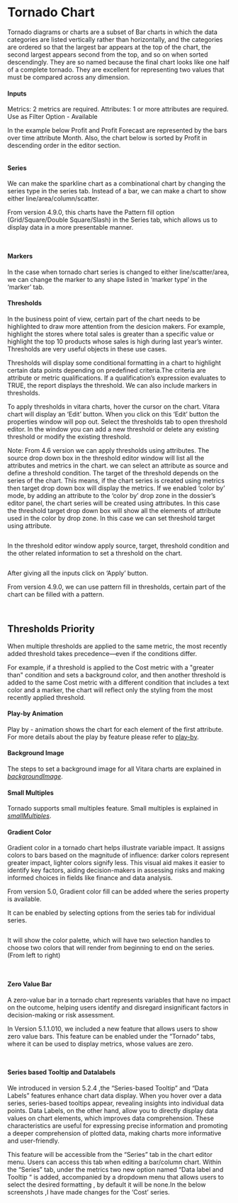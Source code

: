 # Tornado Chart

Tornado diagrams or charts are a subset of Bar charts in which the data categories are listed vertically rather than horizontally, and the categories are ordered so that the largest bar appears at the top of the chart, the second largest appears second from the top, and so on when sorted descendingly. They are so named because the final chart looks like one half of a complete tornado. They are excellent for representing two values that must be compared across any dimension.

#### Inputs <a href="#inputs" id="inputs"></a>

Metrics: 2 metrics are required. Attributes: 1 or more attributes are required. Use as Filter Option - Available

In the example below Profit and Profit Forecast are represented by the bars over time attribute Month. Also, the chart below is sorted by Profit in descending order in the editor section.

<figure><img src="../.gitbook/assets/image39.png" alt=""><figcaption></figcaption></figure>

#### Series <a href="#series" id="series"></a>

We can make the sparkline chart as a combinational chart by changing the series type in the series tab. Instead of a bar, we can make a chart to show either line/area/column/scatter.

From version 4.9.0, this charts have the Pattern fill option (Grid/Square/Double Square/Slash) in the Series tab, which allows us to display data in a more presentable manner.

<figure><img src="../.gitbook/assets/tornadoSeries.png" alt=""><figcaption></figcaption></figure>

<figure><img src="../.gitbook/assets/tornadoSeries1.png" alt=""><figcaption></figcaption></figure>

#### Markers <a href="#markers" id="markers"></a>

In the case when tornado chart series is changed to either line/scatter/area, we can change the marker to any shape listed in ‘marker type’ in the ‘marker’ tab.

#### Thresholds <a href="#thresholds" id="thresholds"></a>

In the business point of view, certain part of the chart needs to be highlighted to draw more attention from the desicion makers. For example, highlight the stores where total sales is greater than a specific value or highlight the top 10 products whose sales is high during last year’s winter. Thresholds are very useful objects in these use cases.

Thresholds will display some conditional formatting in a chart to highlight certain data points depending on predefined criteria.The criteria are attribute or metric qualifications. If a qualification’s expression evaluates to TRUE, the report displays the threshold. We can also include markers in thresholds.

To apply thresholds in vitara charts, hover the cursor on the chart. Vitara chart will display an ‘Edit’ button. When you click on this ‘Edit’ button the properties window will pop out. Select the thresholds tab to open threshold editor. In the window you can add a new threshold or delete any existing threshold or modify the existing threshold.

Note: From 4.6 version we can apply thresholds using attributes. The source drop down box in the threshold editor window will list all the attributes and metrics in the chart. we can select an attribute as source and define a threshold condition. The target of the threshold depends on the series of the chart. This means, if the chart series is created using metrics then target drop down box will display the metrics. If we enabled ‘color by’ mode, by adding an attribute to the ‘color by’ drop zone in the dossier’s editor panel, the chart series will be created using attributes. In this case the threshold target drop down box will show all the elements of attribute used in the color by drop zone. In this case we can set threshold target using attribute.

<figure><img src="../.gitbook/assets/image531.png" alt=""><figcaption></figcaption></figure>

In the threshold editor window apply source, target, threshold condition and the other related information to set a threshold on the chart.

<figure><img src="../.gitbook/assets/image532.png" alt=""><figcaption></figcaption></figure>

After giving all the inputs click on ‘Apply’ button.

From version 4.9.0, we can use pattern fill in thresholds, certain part of the chart can be filled with a pattern.

<figure><img src="../.gitbook/assets/tornadoThreshold1.png" alt=""><figcaption></figcaption></figure>

<figure><img src="../.gitbook/assets/tornadoThreshold.png" alt=""><figcaption></figcaption></figure>

## Thresholds Priority

When multiple thresholds are applied to the same metric, the most recently added threshold takes precedence—even if the conditions differ.

For example, if a threshold is applied to the Cost metric with a "greater than" condition and sets a background color, and then another threshold is added to the same Cost metric with a different condition that includes a text color and a marker, the chart will reflect only the styling from the most recently applied threshold.

#### Play-by Animation <a href="#play-by-animation" id="play-by-animation"></a>

Play by - animation shows the chart for each element of the first attribute. For more details about the play by feature please refer to [play-by](play-animation.md).

#### Background Image <a href="#background-image" id="background-image"></a>

The steps to set a background image for all Vitara charts are explained in [_backgroundImage_](background-images.md).

#### Small Multiples <a href="#small-multiples" id="small-multiples"></a>

Tornado supports small multiples feature. Small multiples is explained in [_smallMultiples_](small-multiples.md).

#### Gradient Color <a href="#gradient-color" id="gradient-color"></a>

Gradient color in a tornado chart helps illustrate variable impact. It assigns colors to bars based on the magnitude of influence: darker colors represent greater impact, lighter colors signify less. This visual aid makes it easier to identify key factors, aiding decision-makers in assessing risks and making informed choices in fields like finance and data analysis.

From version 5.0, Gradient color fill can be added where the series property is available.

It can be enabled by selecting options from the series tab for individual series.

<figure><img src="../.gitbook/assets/Gradient1 (5).png" alt=""><figcaption></figcaption></figure>

It will show the color palette, which will have two selection handles to choose two colors that will render from beginning to end on the series. (From left to right)

<figure><img src="../.gitbook/assets/TornadoGradient1.png" alt=""><figcaption></figcaption></figure>

<figure><img src="../.gitbook/assets/TornadoGradient.png" alt=""><figcaption></figcaption></figure>

#### Zero Value Bar <a href="#zero-value-bar" id="zero-value-bar"></a>

A zero-value bar in a tornado chart represents variables that have no impact on the outcome, helping users identify and disregard insignificant factors in decision-making or risk assessment.

In Version 5.1.1.010, we included a new feature that allows users to show zero value bars. This feature can be enabled under the “Tornado” tabs, where it can be used to display metrics, whose values are zero.

<figure><img src="../.gitbook/assets/TornadoZero.png" alt=""><figcaption></figcaption></figure>

<figure><img src="../.gitbook/assets/TornadoZero1.png" alt=""><figcaption></figcaption></figure>

#### Series based Tooltip and Datalabels <a href="#series-based-tooltip-and-datalabels" id="series-based-tooltip-and-datalabels"></a>

We introduced in version 5.2.4 ,the “Series-based Tooltip” and “Data Labels” features enhance chart data display. When you hover over a data series, series-based tooltips appear, revealing insights into individual data points. Data Labels, on the other hand, allow you to directly display data values on chart elements, which improves data comprehension. These characteristics are useful for expressing precise information and promoting a deeper comprehension of plotted data, making charts more informative and user-friendly.

This feature will be accessible from the “Series” tab in the chart editor menu. Users can access this tab when editing a bar/column chart. Within the “Series” tab, under the metrics two new option named “Data label and Tooltip “ is added, accompanied by a dropdown menu that allows users to select the desired formatting , by default it will be none.In the below screenshots ,I have made changes for the ‘Cost’ series.

<figure><img src="../.gitbook/assets/Series7.png" alt=""><figcaption></figcaption></figure>

<figure><img src="../.gitbook/assets/Series8 (1).png" alt=""><figcaption></figcaption></figure>
